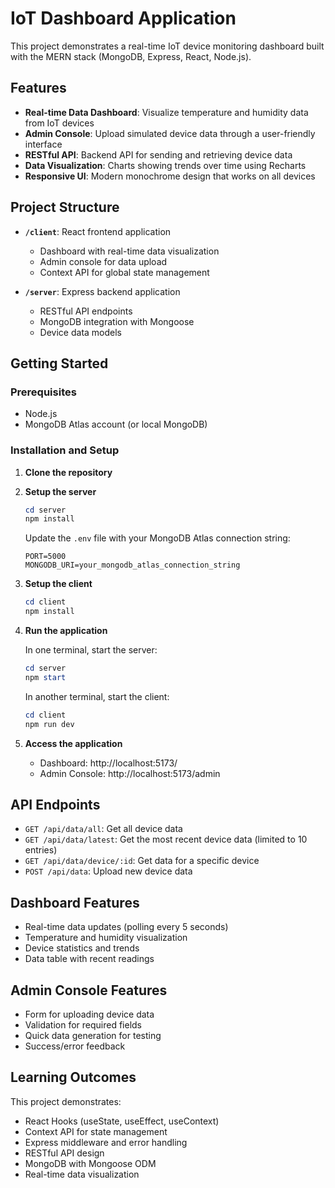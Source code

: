 # IoT Dashboard Application

This project demonstrates a real-time IoT device monitoring dashboard built with the MERN stack (MongoDB, Express, React, Node.js).

## Features

- **Real-time Data Dashboard**: Visualize temperature and humidity data from IoT devices
- **Admin Console**: Upload simulated device data through a user-friendly interface
- **RESTful API**: Backend API for sending and retrieving device data
- **Data Visualization**: Charts showing trends over time using Recharts
- **Responsive UI**: Modern monochrome design that works on all devices

## Project Structure

- **`/client`**: React frontend application
  - Dashboard with real-time data visualization
  - Admin console for data upload
  - Context API for global state management

- **`/server`**: Express backend application
  - RESTful API endpoints
  - MongoDB integration with Mongoose
  - Device data models

## Getting Started

### Prerequisites

- Node.js
- MongoDB Atlas account (or local MongoDB)

### Installation and Setup

1. **Clone the repository**

2. **Setup the server**

   ```powershell
   cd server
   npm install
   ```
   
   Update the `.env` file with your MongoDB Atlas connection string:
   
   ```
   PORT=5000
   MONGODB_URI=your_mongodb_atlas_connection_string
   ```

3. **Setup the client**

   ```powershell
   cd client
   npm install
   ```

4. **Run the application**

   In one terminal, start the server:
   ```powershell
   cd server
   npm start
   ```
   
   In another terminal, start the client:
   ```powershell
   cd client
   npm run dev
   ```

5. **Access the application**
   - Dashboard: http://localhost:5173/
   - Admin Console: http://localhost:5173/admin

## API Endpoints

- `GET /api/data/all`: Get all device data
- `GET /api/data/latest`: Get the most recent device data (limited to 10 entries)
- `GET /api/data/device/:id`: Get data for a specific device
- `POST /api/data`: Upload new device data

## Dashboard Features

- Real-time data updates (polling every 5 seconds)
- Temperature and humidity visualization
- Device statistics and trends
- Data table with recent readings

## Admin Console Features

- Form for uploading device data
- Validation for required fields
- Quick data generation for testing
- Success/error feedback

## Learning Outcomes

This project demonstrates:
- React Hooks (useState, useEffect, useContext)
- Context API for state management
- Express middleware and error handling
- RESTful API design
- MongoDB with Mongoose ODM
- Real-time data visualization
